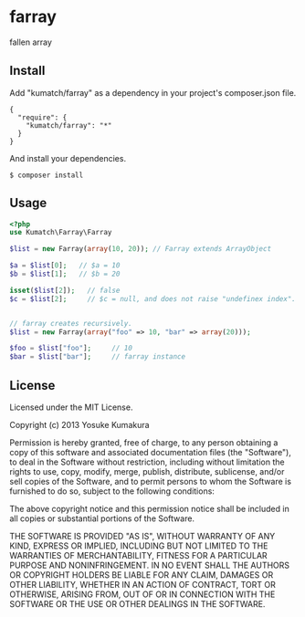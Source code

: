 farray
===========

fallen array

Install
-----

Add "kumatch/farray" as a dependency in your project's composer.json file.


    {
      "require": {
        "kumatch/farray": "*"
      }
    }

And install your dependencies.

    $ composer install

Usage
-----

```php
<?php
use Kumatch\Farray\Farray

$list = new Farray(array(10, 20)); // Farray extends ArrayObject

$a = $list[0];   // $a = 10
$b = $list[1];   // $b = 20

isset($list[2]);   // false
$c = $list[2];     // $c = null, and does not raise "undefinex index".


// farray creates recursively.
$list = new Farray(array("foo" => 10, "bar" => array(20)));

$foo = $list["foo"];     // 10
$bar = $list["bar"];     // farray instance
```

License
--------

Licensed under the MIT License.

Copyright (c) 2013 Yosuke Kumakura

Permission is hereby granted, free of charge, to any person
obtaining a copy of this software and associated documentation
files (the "Software"), to deal in the Software without
restriction, including without limitation the rights to use,
copy, modify, merge, publish, distribute, sublicense, and/or sell
copies of the Software, and to permit persons to whom the
Software is furnished to do so, subject to the following
conditions:

The above copyright notice and this permission notice shall be
included in all copies or substantial portions of the Software.

THE SOFTWARE IS PROVIDED "AS IS", WITHOUT WARRANTY OF ANY KIND,
EXPRESS OR IMPLIED, INCLUDING BUT NOT LIMITED TO THE WARRANTIES
OF MERCHANTABILITY, FITNESS FOR A PARTICULAR PURPOSE AND
NONINFRINGEMENT. IN NO EVENT SHALL THE AUTHORS OR COPYRIGHT
HOLDERS BE LIABLE FOR ANY CLAIM, DAMAGES OR OTHER LIABILITY,
WHETHER IN AN ACTION OF CONTRACT, TORT OR OTHERWISE, ARISING
FROM, OUT OF OR IN CONNECTION WITH THE SOFTWARE OR THE USE OR
OTHER DEALINGS IN THE SOFTWARE.
